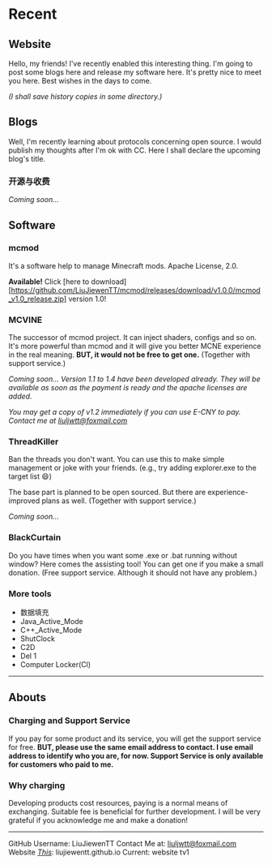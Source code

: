 # Recent

## Website

Hello, my friends! I've recently enabled this interesting thing. I'm going to post some blogs here and release my software here. 
It's pretty nice to meet you here. Best wishes in the days to come.

*(I shall save history copies in some directory.)*

## Blogs

Well, I'm recently learning about protocols concerning open source. I would publish my thoughts  after I'm ok with CC. Here I shall declare the upcoming blog's title.

### 开源与收费

*Coming soon...*

## Software

### mcmod

It's a software help to manage Minecraft mods. 
Apache License, 2.0.

**Available!** Click [here to download][https://github.com/LiuJiewenTT/mcmod/releases/download/v1.0.0/mcmod_v1.0_release.zip] version 1.0!

### MCVINE

The successor of mcmod project. It can inject shaders, configs and so on. It's more powerful than mcmod and it will give you better MCNE experience in the real meaning. **BUT, it would not be free to get one.** (Together with support service.)

*Coming soon... Version 1.1 to 1.4 have been developed already. They will be available as soon as the payment is ready and the apache licenses are added.*

*You may get a copy of v1.2 immediately if you can use E-CNY to pay. Contact me at liuljwtt@foxmail.com*

### ThreadKiller

Ban the threads you don't want. You can use this to make simple management or joke with your friends. (e.g., try adding explorer.exe to the target list :smile:)

The base part is planned to be open sourced. But there are experience-improved plans as well. (Together with support service.)

*Coming soon...*

### BlackCurtain

Do you have times when you want some .exe or .bat running without window? Here comes the assisting tool! You can get one if you make a small donation. (Free support service. Although it should not have any problem.)

### More tools

- 数据填充
- Java_Active_Mode
- C++_Active_Mode
- ShutClock
- C2D
- Del 1
- Computer Locker(Cl)

<hr>

## Abouts

### Charging and Support Service

If you pay for some product and its service, you will get the support service for free. **BUT, please use the same email address to contact. I use email address to identify who you are, for now. Support Service is only available for customers who paid to me.**

### Why charging

Developing products cost resources, paying is a normal means of exchanging. Suitable fee is beneficial for further development. I will be very grateful if you acknowledge me and make a donation!

<hr>

GitHub Username: LiuJiewenTT
Contact Me at: liuljwtt@foxmail.com
Website *[This](https://liujiewentt.github.io)*: liujiewentt.github.io
Current: website tv1



